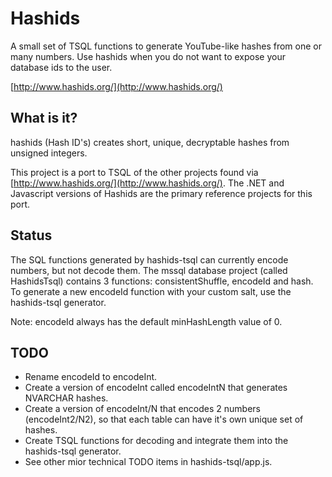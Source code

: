 # Hashids
A small set of TSQL functions to generate YouTube-like hashes from one or many numbers. 
Use hashids when you do not want to expose your database ids to the user.

[http://www.hashids.org/](http://www.hashids.org/)

## What is it?

hashids (Hash ID's) creates short, unique, decryptable hashes from unsigned integers.

This project is a port to TSQL of the other projects found via [http://www.hashids.org/](http://www.hashids.org/).
The .NET and Javascript versions of Hashids are the primary reference projects for this port.

## Status

The SQL functions generated by hashids-tsql can currently encode numbers, but not decode them. The mssql database 
project (called HashidsTsql) contains 3 functions: consistentShuffle, encodeId and hash. To generate a new encodeId 
function with your custom salt, use the hashids-tsql generator.

Note: encodeId always has the default minHashLength value of 0.

## TODO

- Rename encodeId to encodeInt.
- Create a version of encodeInt called encodeIntN that generates NVARCHAR hashes.
- Create a version of encodeInt/N that encodes 2 numbers (encodeInt2/N2), so that each table can have it's own unique set of hashes.
- Create TSQL functions for decoding and integrate them into the hashids-tsql generator.
- See other mior technical TODO items in hashids-tsql/app.js.